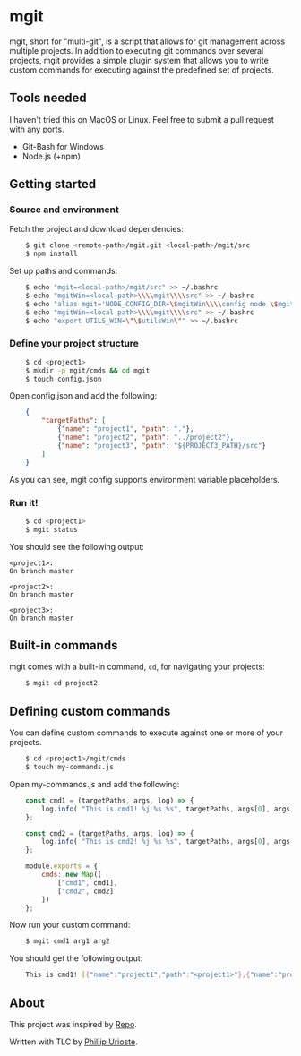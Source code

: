 # mgit

mgit, short for "multi-git", is a script that allows for git management across multiple projects. In addition to executing git commands over several projects, mgit provides a simple plugin system that allows you to write custom commands for executing against the predefined set of projects.

## Tools needed

I haven't tried this on MacOS or Linux. Feel free to submit a pull request with any ports.

 - Git-Bash for Windows
 - Node.js (+npm)

## Getting started

### Source and environment

Fetch the project and download dependencies:

```bash
    $ git clone <remote-path>/mgit.git <local-path>/mgit/src
    $ npm install
```    

Set up paths and commands:

```bash
    $ echo "mgit=<local-path>/mgit/src" >> ~/.bashrc
	$ echo "mgitWin=<local-path>\\\\mgit\\\\src" >> ~/.bashrc
	$ echo "alias mgit='NODE_CONFIG_DIR=\$mgitWin\\\\config node \$mgit/mgit'" >> ~/.bashrc
	$ echo "mgitWin=<local-path>\\\\mgit\\\\src" >> ~/.bashrc
	$ echo "export UTILS_WIN=\"\$utilsWin\"" >> ~/.bashrc
```

### Define your project structure

```bash
    $ cd <project1>
    $ mkdir -p mgit/cmds && cd mgit
    $ touch config.json
```

Open config.json and add the following:

```json
    {
        "targetPaths": [
            {"name": "project1", "path": "."},
            {"name": "project2", "path": "../project2"},
            {"name": "project3", "path": "${PROJECT3_PATH}/src"}
        ]
    }
```
As you can see, mgit config supports environment variable placeholders.

### Run it!

```bash
    $ cd <project1>
    $ mgit status
```

You should see the following output:

    <project1>:
    On branch master

    <project2>:
    On branch master

    <project3>:
    On branch master

## Built-in commands

mgit comes with a built-in command, ``cd``, for navigating your projects:

```bash
	$ mgit cd project2
```

## Defining custom commands

You can define custom commands to execute against one or more of your projects.
```bash
    $ cd <project1>/mgit/cmds
    $ touch my-commands.js
```

Open my-commands.js and add the following:

```javascript
    const cmd1 = (targetPaths, args, log) => {
        log.info( "This is cmd1! %j %s %s", targetPaths, args[0], args[1] );
    };

    const cmd2 = (targetPaths, args, log) => {
        log.info( "This is cmd2! %j %s %s", targetPaths, args[0], args[1] );
    };

    module.exports = {
        cmds: new Map([
            ["cmd1", cmd1],
            ["cmd2", cmd2]
        ])
    };
```

Now run your custom command:

```bash
	$ mgit cmd1 arg1 arg2
```

You should get the following output:

```bash
	This is cmd1! [{"name":"project1","path":"<project1>"},{"name":"project2","path":"<project2>"},{"name":"project3","path":"<project3>"}] arg1 arg2
```

## About
This project was inspired by [Repo](https://source.android.com/setup/develop/repo).

Written with TLC by [Phillip Urioste](http://www.phillipurioste.com).
